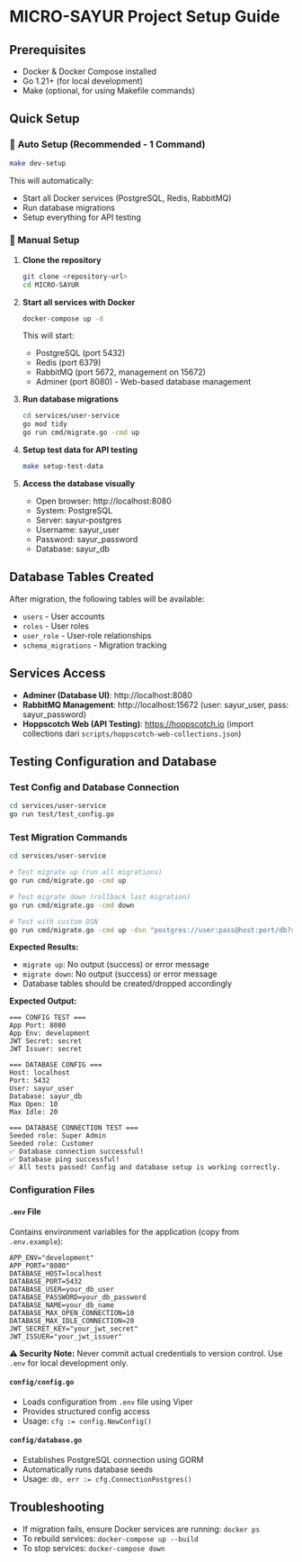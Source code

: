 # MICRO-SAYUR Project Setup Guide

## Prerequisites
- Docker & Docker Compose installed
- Go 1.21+ (for local development)
- Make (optional, for using Makefile commands)

## Quick Setup

### 🚀 **Auto Setup (Recommended - 1 Command)**

```bash
make dev-setup
```

This will automatically:
- Start all Docker services (PostgreSQL, Redis, RabbitMQ)
- Run database migrations
- Setup everything for API testing

### 🔄 Manual Setup

1. **Clone the repository**
   ```bash
   git clone <repository-url>
   cd MICRO-SAYUR
   ```

2. **Start all services with Docker**
   ```bash
   docker-compose up -d
   ```
   This will start:
   - PostgreSQL (port 5432)
   - Redis (port 6379)
   - RabbitMQ (port 5672, management on 15672)
   - Adminer (port 8080) - Web-based database management

3. **Run database migrations**
   ```bash
   cd services/user-service
   go mod tidy
   go run cmd/migrate.go -cmd up
   ```

4. **Setup test data for API testing**
   ```bash
   make setup-test-data
   ```

5. **Access the database visually**
   - Open browser: http://localhost:8080
   - System: PostgreSQL
   - Server: sayur-postgres
   - Username: sayur_user
   - Password: sayur_password
   - Database: sayur_db

## Database Tables Created
After migration, the following tables will be available:
- `users` - User accounts
- `roles` - User roles
- `user_role` - User-role relationships
- `schema_migrations` - Migration tracking

## Services Access
- **Adminer (Database UI)**: http://localhost:8080
- **RabbitMQ Management**: http://localhost:15672 (user: sayur_user, pass: sayur_password)
- **Hoppscotch Web (API Testing)**: https://hoppscotch.io (import collections dari `scripts/hoppscotch-web-collections.json`)

## Testing Configuration and Database

### Test Config and Database Connection
```bash
cd services/user-service
go run test/test_config.go
```

### Test Migration Commands
```bash
cd services/user-service

# Test migrate up (run all migrations)
go run cmd/migrate.go -cmd up

# Test migrate down (rollback last migration)
go run cmd/migrate.go -cmd down

# Test with custom DSN
go run cmd/migrate.go -cmd up -dsn "postgres://user:pass@host:port/db?sslmode=disable"
```

**Expected Results:**
- `migrate up`: No output (success) or error message
- `migrate down`: No output (success) or error message
- Database tables should be created/dropped accordingly

**Expected Output:**
```
=== CONFIG TEST ===
App Port: 8080
App Env: development
JWT Secret: secret
JWT Issuer: secret

=== DATABASE CONFIG ===
Host: localhost
Port: 5432
User: sayur_user
Database: sayur_db
Max Open: 10
Max Idle: 20

=== DATABASE CONNECTION TEST ===
Seeded role: Super Admin
Seeded role: Customer
✅ Database connection successful!
✅ Database ping successful!
✅ All tests passed! Config and database setup is working correctly.
```

### Configuration Files

#### `.env` File
Contains environment variables for the application (copy from `.env.example`):
```env
APP_ENV="development"
APP_PORT="8080"
DATABASE_HOST=localhost
DATABASE_PORT=5432
DATABASE_USER=your_db_user
DATABASE_PASSWORD=your_db_password
DATABASE_NAME=your_db_name
DATABASE_MAX_OPEN_CONNECTION=10
DATABASE_MAX_IDLE_CONNECTION=20
JWT_SECRET_KEY="your_jwt_secret"
JWT_ISSUER="your_jwt_issuer"
```

**⚠️ Security Note:** Never commit actual credentials to version control. Use `.env` for local development only.

#### `config/config.go`
- Loads configuration from `.env` file using Viper
- Provides structured config access
- Usage: `cfg := config.NewConfig()`

#### `config/database.go`
- Establishes PostgreSQL connection using GORM
- Automatically runs database seeds
- Usage: `db, err := cfg.ConnectionPostgres()`

## Troubleshooting
- If migration fails, ensure Docker services are running: `docker ps`
- To rebuild services: `docker-compose up --build`
- To stop services: `docker-compose down`
